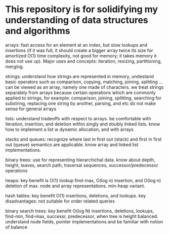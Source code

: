 # This repository is for solidifying my understanding of data structures and algorithms
arrays: fast access for an element at an index, but slow lookups and insertions (if it was full, it should create a bigger array twice its size for amortized O(1) time complexity, not good for memory; it takes memory it does not use up). Major uses and concepts: iteration, resizing, partitioning, merging.

strings: understand how strings are represented in memory, undestand basic operators such as comparison, copying, matching, joining, splitting ... can be viewed as an array, namely one made of characters. we treat strings separately from arrays because certain operations which are commonly applied to strings, for example: comparison, joining, splitting, searching for substring, replacing one string by another, parsing, and etc do not make sense for general arrays

lists: understand tradeoffs with respect to arrays. be comfortable with iteration, insertion, and deletion within singly and doubly linked lists. know how to implement a list w dynamic allocation, and with arrays

stacks and queues: recognize where last in first out (stack) and first in first out (queue) semantics are applicable. know array and linked list implementations.

binary trees: use for representing hierarchichal data. know about depth, height, leaves, search path, traversal sequences, successor/predecessor operations

heaps: key benefit is O(1) lookup find-max, O(log n) insertion, and O(log n) deletion of max. node and array representations. min-heap variant.

hash tables: key benefit O(1) insertions, deletions, and lookups. key disadvantages: not suitable for order related queries

binary search trees: key benefit O(log N) insertions, deletions, lookups, find-min, find-max, successr, predecessor, when tree is height balanced. understand node fields, pointer implementations and be familiar with notion of balance<br />
